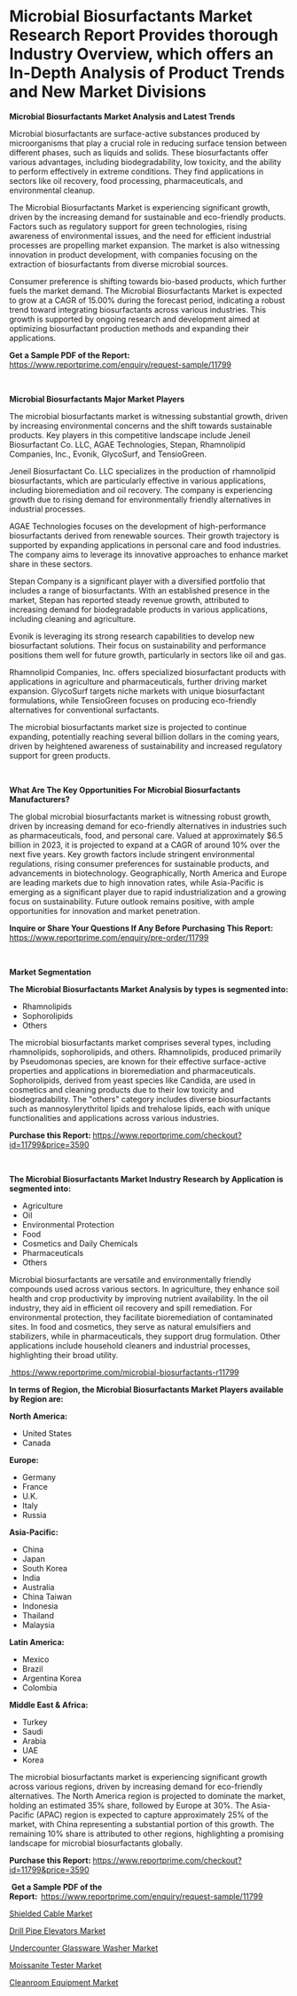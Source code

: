 <p><h1>Microbial Biosurfactants Market Research Report Provides thorough Industry Overview, which offers an In-Depth Analysis of Product Trends and New Market Divisions</h1></p><p><strong>Microbial Biosurfactants Market Analysis and Latest Trends</strong></p>
<p><p>Microbial biosurfactants are surface-active substances produced by microorganisms that play a crucial role in reducing surface tension between different phases, such as liquids and solids. These biosurfactants offer various advantages, including biodegradability, low toxicity, and the ability to perform effectively in extreme conditions. They find applications in sectors like oil recovery, food processing, pharmaceuticals, and environmental cleanup.</p><p>The Microbial Biosurfactants Market is experiencing significant growth, driven by the increasing demand for sustainable and eco-friendly products. Factors such as regulatory support for green technologies, rising awareness of environmental issues, and the need for efficient industrial processes are propelling market expansion. The market is also witnessing innovation in product development, with companies focusing on the extraction of biosurfactants from diverse microbial sources.</p><p>Consumer preference is shifting towards bio-based products, which further fuels the market demand. The Microbial Biosurfactants Market is expected to grow at a CAGR of 15.00% during the forecast period, indicating a robust trend toward integrating biosurfactants across various industries. This growth is supported by ongoing research and development aimed at optimizing biosurfactant production methods and expanding their applications.</p></p>
<p><strong>Get a Sample PDF of the Report:&nbsp;</strong> <a href="https://www.reportprime.com/enquiry/request-sample/11799?utm_campaign=1110&utm_medium=2&utm_source=Github&utm_content=ia&utm_term=24122024&utm_id=microbial-biosurfactants">https://www.reportprime.com/enquiry/request-sample/11799</a></p>
<p>&nbsp;</p>
<p><strong>Microbial Biosurfactants Major Market Players</strong></p>
<p><p>The microbial biosurfactants market is witnessing substantial growth, driven by increasing environmental concerns and the shift towards sustainable products. Key players in this competitive landscape include Jeneil Biosurfactant Co. LLC, AGAE Technologies, Stepan, Rhamnolipid Companies, Inc., Evonik, GlycoSurf, and TensioGreen.</p><p>Jeneil Biosurfactant Co. LLC specializes in the production of rhamnolipid biosurfactants, which are particularly effective in various applications, including bioremediation and oil recovery. The company is experiencing growth due to rising demand for environmentally friendly alternatives in industrial processes.</p><p>AGAE Technologies focuses on the development of high-performance biosurfactants derived from renewable sources. Their growth trajectory is supported by expanding applications in personal care and food industries. The company aims to leverage its innovative approaches to enhance market share in these sectors.</p><p>Stepan Company is a significant player with a diversified portfolio that includes a range of biosurfactants. With an established presence in the market, Stepan has reported steady revenue growth, attributed to increasing demand for biodegradable products in various applications, including cleaning and agriculture.</p><p>Evonik is leveraging its strong research capabilities to develop new biosurfactant solutions. Their focus on sustainability and performance positions them well for future growth, particularly in sectors like oil and gas.</p><p>Rhamnolipid Companies, Inc. offers specialized biosurfactant products with applications in agriculture and pharmaceuticals, further driving market expansion. GlycoSurf targets niche markets with unique biosurfactant formulations, while TensioGreen focuses on producing eco-friendly alternatives for conventional surfactants.</p><p>The microbial biosurfactants market size is projected to continue expanding, potentially reaching several billion dollars in the coming years, driven by heightened awareness of sustainability and increased regulatory support for green products.</p></p>
<p>&nbsp;</p>
<p><strong>What Are The Key Opportunities For Microbial Biosurfactants Manufacturers?</strong></p>
<p><p>The global microbial biosurfactants market is witnessing robust growth, driven by increasing demand for eco-friendly alternatives in industries such as pharmaceuticals, food, and personal care. Valued at approximately $6.5 billion in 2023, it is projected to expand at a CAGR of around 10% over the next five years. Key growth factors include stringent environmental regulations, rising consumer preferences for sustainable products, and advancements in biotechnology. Geographically, North America and Europe are leading markets due to high innovation rates, while Asia-Pacific is emerging as a significant player due to rapid industrialization and a growing focus on sustainability. Future outlook remains positive, with ample opportunities for innovation and market penetration.</p></p>
<p><strong>Inquire or Share Your Questions If Any Before Purchasing This Report:</strong> <a href="https://www.reportprime.com/enquiry/pre-order/11799?utm_campaign=1110&utm_medium=2&utm_source=Github&utm_content=ia&utm_term=24122024&utm_id=microbial-biosurfactants">https://www.reportprime.com/enquiry/pre-order/11799</a></p>
<p>&nbsp;</p>
<p><strong>Market Segmentation</strong></p>
<p><strong>The Microbial Biosurfactants Market Analysis by types is segmented into:</strong></p>
<p><ul><li>Rhamnolipids</li><li>Sophorolipids</li><li>Others</li></ul></p>
<p><p>The microbial biosurfactants market comprises several types, including rhamnolipids, sophorolipids, and others. Rhamnolipids, produced primarily by Pseudomonas species, are known for their effective surface-active properties and applications in bioremediation and pharmaceuticals. Sophorolipids, derived from yeast species like Candida, are used in cosmetics and cleaning products due to their low toxicity and biodegradability. The "others" category includes diverse biosurfactants such as mannosylerythritol lipids and trehalose lipids, each with unique functionalities and applications across various industries.</p></p>
<p><strong>Purchase this Report:&nbsp;</strong><a href="https://www.reportprime.com/checkout?id=11799&price=3590&utm_campaign=1110&utm_medium=2&utm_source=Github&utm_content=ia&utm_term=24122024&utm_id=microbial-biosurfactants">https://www.reportprime.com/checkout?id=11799&price=3590</a></p>
<p>&nbsp;</p>
<p><strong>The Microbial Biosurfactants Market Industry Research by Application is segmented into:</strong></p>
<p><ul><li>Agriculture</li><li>Oil</li><li>Environmental Protection</li><li>Food</li><li>Cosmetics and Daily Chemicals</li><li>Pharmaceuticals</li><li>Others</li></ul></p>
<p><p>Microbial biosurfactants are versatile and environmentally friendly compounds used across various sectors. In agriculture, they enhance soil health and crop productivity by improving nutrient availability. In the oil industry, they aid in efficient oil recovery and spill remediation. For environmental protection, they facilitate bioremediation of contaminated sites. In food and cosmetics, they serve as natural emulsifiers and stabilizers, while in pharmaceuticals, they support drug formulation. Other applications include household cleaners and industrial processes, highlighting their broad utility.</p></p>
<p><a href="https://www.reportprime.com/microbial-biosurfactants-r11799?utm_campaign=1110&utm_medium=2&utm_source=Github&utm_content=ia&utm_term=24122024&utm_id=microbial-biosurfactants">&nbsp;https://www.reportprime.com/microbial-biosurfactants-r11799</a></p>
<p><strong>In terms of Region, the Microbial Biosurfactants Market Players available by Region are:</strong></p>
<p>
    <p> <strong> North America: </strong>
        <ul>
            <li>United States</li>
            <li>Canada</li>
        </ul>
        </p> 
    <p> <strong> Europe: </strong>
        <ul>
            <li>Germany</li>
            <li>France</li>
            <li>U.K.</li>
            <li>Italy</li>
            <li>Russia</li>
        </ul>
        </p> 
    <p> <strong> Asia-Pacific: </strong>
        <ul>
            <li>China</li>
            <li>Japan</li>
            <li>South Korea</li>
            <li>India</li>
            <li>Australia</li>
            <li>China Taiwan</li>
            <li>Indonesia</li>
            <li>Thailand</li>
            <li>Malaysia</li>
        </ul>
        </p> 
    <p> <strong> Latin America: </strong>
        <ul>
            <li>Mexico</li>
            <li>Brazil</li>
            <li>Argentina Korea</li>
            <li>Colombia</li>
        </ul>
        </p> 
    <p> <strong> Middle East & Africa: </strong>
        <ul>
            <li>Turkey</li>
            <li>Saudi</li>
            <li>Arabia</li>
            <li>UAE</li>
            <li>Korea</li>
        </ul>
    </p>
    </p>
<p><p>The microbial biosurfactants market is experiencing significant growth across various regions, driven by increasing demand for eco-friendly alternatives. The North America region is projected to dominate the market, holding an estimated 35% share, followed by Europe at 30%. The Asia-Pacific (APAC) region is expected to capture approximately 25% of the market, with China representing a substantial portion of this growth. The remaining 10% share is attributed to other regions, highlighting a promising landscape for microbial biosurfactants globally.</p></p>
<p><strong>Purchase this Report: </strong><a href="https://www.reportprime.com/checkout?id=11799&price=3590&utm_campaign=1110&utm_medium=2&utm_source=Github&utm_content=ia&utm_term=24122024&utm_id=microbial-biosurfactants">https://www.reportprime.com/checkout?id=11799&price=3590</a></p>
<p>&nbsp;<strong>Get a Sample PDF of the Report:&nbsp;&nbsp;</strong><a href="https://www.reportprime.com/enquiry/request-sample/11799?utm_campaign=1110&utm_medium=2&utm_source=Github&utm_content=ia&utm_term=24122024&utm_id=microbial-biosurfactants">https://www.reportprime.com/enquiry/request-sample/11799</a></p>
<p><strong></strong></p>
<p><p><a href="https://github.com/jamastodola515/Market-Research-Report-List-1/blob/main/shielded-cable-market.md?utm_campaign=1110&utm_medium=2&utm_source=Github&utm_content=ia&utm_term=24122024&utm_id=microbial-biosurfactants">Shielded Cable Market</a></p><p><a href="https://github.com/organophelia8282/Market-Research-Report-List-1/blob/main/drill-pipe-elevators-market.md?utm_campaign=1110&utm_medium=2&utm_source=Github&utm_content=ia&utm_term=24122024&utm_id=microbial-biosurfactants">Drill Pipe Elevators Market</a></p><p><a href="https://www.linkedin.com/pulse/forecasting-trends-undercounter-glassware-washer-market-sales-ceuse?utm_campaign=1110&utm_medium=2&utm_source=Github&utm_content=ia&utm_term=24122024&utm_id=microbial-biosurfactants">Undercounter Glassware Washer Market</a></p><p><a href="https://www.linkedin.com/pulse/moissanite-tester-market-research-report-detail-laying-groundwork-sqsye?utm_campaign=1110&utm_medium=2&utm_source=Github&utm_content=ia&utm_term=24122024&utm_id=microbial-biosurfactants">Moissanite Tester Market</a></p><p><a href="https://www.linkedin.com/pulse/market-dynamics-detailed-examination-cleanroom-equipment-ldoce?utm_campaign=1110&utm_medium=2&utm_source=Github&utm_content=ia&utm_term=24122024&utm_id=microbial-biosurfactants">Cleanroom Equipment Market</a></p></p>